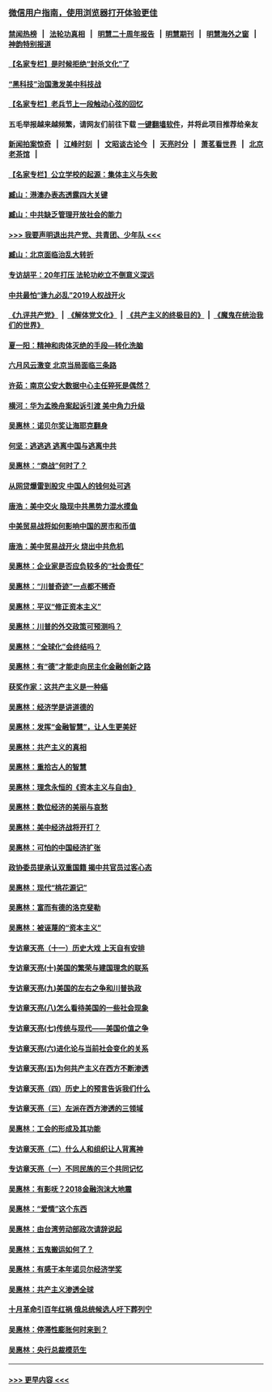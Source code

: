 ### [微信用户指南，使用浏览器打开体验更佳](https://github.com/gfw-breaker/banned-news1/blob/master/indexes/wechat-guide.md?t=0)
#### [禁闻热榜](热点新闻.md?t=0)  &nbsp;&nbsp;|&nbsp;&nbsp; [法轮功真相](https://github.com/gfw-breaker/truth/blob/master/README.md?t=0) &nbsp;&nbsp;|&nbsp;&nbsp; [明慧二十周年报告](https://github.com/gfw-breaker/mh-reports/blob/master/README.md?t=0) &nbsp;&nbsp;|&nbsp;&nbsp;[明慧期刊](https://github.com/gfw-breaker/mh-qikan) &nbsp;&nbsp;|&nbsp;&nbsp; [明慧海外之窗](https://github.com/gfw-breaker/mh-news/blob/master/README.md?t=0) &nbsp;&nbsp;|&nbsp;&nbsp; [神韵特别报道](https://github.com/gfw-breaker/mh-news/blob/master/shenyun.md?t=0)
#### [【名家专栏】是时候拒绝“封杀文化”了](../pages/nsc423/n11814093.md?t=02170822) 
#### [“黑科技”治国激发美中科技战](../pages/nsc423/n11638056.md?t=02170822) 
#### [【名家专栏】老兵节上一段触动心弦的回忆](../pages/nsc423/n11646016.md?t=02170822) 
#### 五毛举报越来越频繁，请网友们前往下载 [一键翻墙软件](https://github.com/gfw-breaker/ssr-accounts)，并将此项目推荐给亲友
#### [新闻拍案惊奇](https://github.com/gfw-breaker/banned-news1/blob/master/pages/link4.md) &nbsp;&nbsp;|&nbsp;&nbsp; [江峰时刻](https://github.com/gfw-breaker/banned-news1/blob/master/pages/link4.md) &nbsp;&nbsp;|&nbsp;&nbsp; [文昭谈古论今](https://github.com/gfw-breaker/banned-news1/blob/master/pages/link4.md) &nbsp;&nbsp;|&nbsp;&nbsp; [天亮时分](https://github.com/gfw-breaker/banned-news1/blob/master/pages/link4.md) &nbsp;&nbsp;|&nbsp;&nbsp; [萧茗看世界](https://github.com/gfw-breaker/banned-news1/blob/master/pages/link4.md) &nbsp;&nbsp;|&nbsp;&nbsp; [北京老茶馆](https://github.com/gfw-breaker/banned-news1/blob/master/pages/link4.md) &nbsp;&nbsp;|&nbsp;&nbsp; 
#### [【名家专栏】公立学校的起源：集体主义与失败](../pages/nsc423/n11601833.md?t=02170822) 
#### [臧山：港澳办表态透露四大关键](../pages/nsc423/n11421628.md?t=02170822) 
#### [臧山：中共缺乏管理开放社会的能力](../pages/nsc423/n11407457.md?t=02170822) 
#### [>>> 我要声明退出共产党、共青团、少年队 <<<](https://github.com/begood0513/goodnews/blob/master/quit/letter.md) 
#### [臧山：北京面临治乱大转折](../pages/nsc423/n11406895.md?t=02170822) 
#### [专访胡平：20年打压 法轮功屹立不倒意义深远](../pages/nsc423/n11398800.md?t=02170822) 
#### [中共最怕“逢九必乱”2019人权战开火](../pages/nsc423/n11385248.md?t=02170822) 
#### [《九评共产党》](https://github.com/begood0513/9ping.md/blob/master/README.md) &nbsp;|&nbsp; [《解体党文化》](../../../../jtdwh.md/blob/master/README.md)  &nbsp;|&nbsp; [《共产主义的终极目的》](../../../../gczydzjmd.md/blob/master/README.md) &nbsp;|&nbsp; [《魔鬼在统治我们的世界》](../../../../mgztzwmdsj.md/blob/master/README.md) 
#### [夏一阳：精神和肉体灭绝的手段—转化洗脑](../pages/nsc423/n11368250.md?t=02170822) 
#### [六月风云激变 北京当局面临三条路](../pages/nsc423/n11313668.md?t=02170822) 
#### [许茹：南京公安大数据中心主任猝死是偶然？](../pages/nsc423/n11064744.md?t=02170822) 
#### [横河：华为孟晚舟案起诉引渡 美中角力升级](../pages/nsc423/n11027230.md?t=02170822) 
#### [吴惠林：诺贝尔奖让海耶克翻身](../pages/nsc423/n10890049.md?t=02170822) 
#### [何坚：逃逃逃 逃离中国与逃离中共](../pages/nsc423/n10592891.md?t=02170822) 
#### [吴惠林：“商战”何时了？](../pages/nsc423/n10573558.md?t=02170822) 
#### [从网贷爆雷到股灾 中国人的钱何处可逃](../pages/nsc423/n10572800.md?t=02170822) 
#### [唐浩：美中交火 隐现中共黑势力混水摸鱼](../pages/nsc423/n10544040.md?t=02170822) 
#### [中美贸易战将如何影响中国的房市和币值](../pages/nsc423/n10543697.md?t=02170822) 
#### [唐浩：美中贸易战开火 烧出中共危机](../pages/nsc423/n10540126.md?t=02170822) 
#### [吴惠林：企业家是否应负较多的“社会责任”](../pages/nsc423/n10535022.md?t=02170822) 
#### [吴惠林：“川普奇迹”一点都不稀奇](../pages/nsc423/n10512808.md?t=02170822) 
#### [吴惠林：平议“修正资本主义”](../pages/nsc423/n10495724.md?t=02170822) 
#### [吴惠林：川普的外交政策可预测吗？](../pages/nsc423/n10462387.md?t=02170822) 
#### [吴惠林：“全球化”会终结吗？](../pages/nsc423/n10452838.md?t=02170822) 
#### [吴惠林：有“德”才能走向民主化金融创新之路](../pages/nsc423/n10432292.md?t=02170822) 
#### [获奖作家：这共产主义是一种癌](../pages/nsc423/n10431541.md?t=02170822) 
#### [吴惠林：经济学是讲道德的](../pages/nsc423/n10398014.md?t=02170822) 
#### [吴惠林：发挥“金融智慧”，让人生更美好](../pages/nsc423/n10375019.md?t=02170822) 
#### [吴惠林：共产主义的真相](../pages/nsc423/n10351394.md?t=02170822) 
#### [吴惠林：重拾古人的智慧](../pages/nsc423/n10337691.md?t=02170822) 
#### [吴惠林：理念永恒的《资本主义与自由》](../pages/nsc423/n10316274.md?t=02170822) 
#### [吴惠林：数位经济的美丽与哀愁](../pages/nsc423/n10292946.md?t=02170822) 
#### [吴惠林：美中经济战将开打？](../pages/nsc423/n10258825.md?t=02170822) 
#### [吴惠林：可怕的中国经济扩张](../pages/nsc423/n10219147.md?t=02170822) 
#### [政协委员提承认双重国籍 揭中共官员过客心态](../pages/nsc423/n10208809.md?t=02170822) 
#### [吴惠林：现代“桃花源记”](../pages/nsc423/n10185234.md?t=02170822) 
#### [吴惠林：富而有德的洛克斐勒](../pages/nsc423/n10142264.md?t=02170822) 
#### [吴惠林：被诬蔑的“资本主义”](../pages/nsc423/n10124816.md?t=02170822) 
#### [专访章天亮（十一）历史大戏 上天自有安排](../pages/nsc423/n10094905.md?t=02170822) 
#### [专访章天亮(十)美国的繁荣与建国理念的联系](../pages/nsc423/n10094899.md?t=02170822) 
#### [专访章天亮(九)美国的左右之争和川普执政](../pages/nsc423/n10094889.md?t=02170822) 
#### [专访章天亮(八)怎么看待美国的一些社会现象](../pages/nsc423/n10094857.md?t=02170822) 
#### [专访章天亮(七)传统与现代——美国价值之争](../pages/nsc423/n10093140.md?t=02170822) 
#### [专访章天亮(六)进化论与当前社会变化的关系](../pages/nsc423/n10092036.md?t=02170822) 
#### [专访章天亮(五)为何共产主义在西方不断渗透](../pages/nsc423/n10083620.md?t=02170822) 
#### [专访章天亮（四）历史上的预言告诉我们什么](../pages/nsc423/n10083606.md?t=02170822) 
#### [专访章天亮（三）左派在西方渗透的三领域](../pages/nsc423/n10081115.md?t=02170822) 
#### [吴惠林：工会的形成及其功能](../pages/nsc423/n10080633.md?t=02170822) 
#### [专访章天亮（二）什么人和组织让人背离神](../pages/nsc423/n10076637.md?t=02170822) 
#### [专访章天亮（一）不同民族的三个共同记忆](../pages/nsc423/n10074188.md?t=02170822) 
#### [吴惠林：有影呒？2018金融泡沫大地震](../pages/nsc423/n10040534.md?t=02170822) 
#### [吴惠林：“爱情”这个东西](../pages/nsc423/n10019423.md?t=02170822) 
#### [吴惠林：由台湾劳动部政次请辞说起](../pages/nsc423/n9979679.md?t=02170822) 
#### [吴惠林：五鬼搬运如何了？](../pages/nsc423/n9925338.md?t=02170822) 
#### [吴惠林：有感于本年诺贝尔经济学奖](../pages/nsc423/n9871883.md?t=02170822) 
#### [吴惠林：共产主义渗透全球](../pages/nsc423/n9812748.md?t=02170822) 
#### [十月革命引百年红祸 俄总统候选人吁下葬列宁](../pages/nsc423/n9810182.md?t=02170822) 
#### [吴惠林：停滞性膨胀何时来到？](../pages/nsc423/n9764136.md?t=02170822) 
#### [吴惠林：央行总裁模范生](../pages/nsc423/n9728134.md?t=02170822) 

----
#### [ >>> 更早内容 <<< ](../indexes/nsc423-earlier.md)
